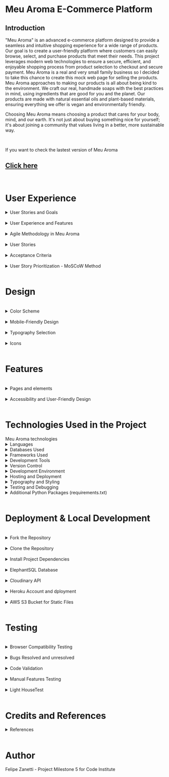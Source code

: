 # Meu Aroma E-Commerce Platform

## Introduction
"Meu Aroma" is an advanced e-commerce platform designed to provide a seamless and intuitive shopping experience for a wide range of products. Our goal is to create a user-friendly platform where customers can easily browse, select, and purchase products that meet their needs. This project leverages modern web technologies to ensure a secure, efficient, and enjoyable shopping process from product selection to checkout and secure payment. 
Meu Aroma is a real and very small family business so I decided to take this chance to create this mock web page for selling the products. Meu Aroma approaches to making our products is all about being kind to the environment. We craft our real, handmade soaps with the best practices in mind, using ingredients that are good for you and the planet. Our products are made with natural essential oils and plant-based materials, ensuring everything we offer is vegan and environmentally friendly.

Choosing Meu Aroma means choosing a product that cares for your body, mind, and our earth. It's not just about buying something nice for yourself; it's about joining a community that values living in a better, more sustainable way.

<br> 

If you want to check the lastest version of Meu Aroma

## [Click here](https://meuaroma-7872e870b93d.herokuapp.com/)

<br>    

# User Experience

<details>
<summary>User Stories and Goals</summary>

The evolution of "Meu Aroma" is a narrative shaped by specific user stories, meticulously capturing the essence of both the shopper's journey and the store owner's operational needs. These stories, following the agile methodology, stand as the pillars of our development process, ensuring that every feature, every interaction, and every enhancement aligns perfectly with the real-world requirements of our users. Here's a glimpse into the key user stories that have been the driving force behind the platform:

- **View Variety of Products**: Empowers users to explore a diverse selection of products, enriching the shopping experience with variety and choice.
- **Detailed Product Information**: Offers comprehensive details on each product, including price, description, ratings, and available sizes, enabling informed purchasing decisions.
- **Deals and Special Offers**: Highlights promotions prominently, providing an opportunity for users to capitalize on savings and special offers.
- **Monitor Purchase Total**: Equips the platform with tools to effortlessly track the total cost of purchases, aiding in effective budget management.
- **Effortless Account Management**: Simplifies account registration, login, and management processes, complemented by features for password recovery and account confirmation.
- **Secure Checkout Process**: Ensures the security of personal and payment information, fortifying user trust and maintaining the integrity of the platform.
- **Order Confirmation and Order by email**: Provides immediate feedback and order confirmation post-purchase, with essential details dispatched via email for record-keeping.
- **Inventory Management**: Enables store owners to meticulously manage product listings, with functionalities to add, edit, or remove items, and harness the coupon system effectively.
- **Smart Savings with Coupon System**: Introduces an intuitive coupon system, crafted to augment the shopping experience with meaningful savings. Tailored coupons, like `FIRSTBUY20`, await to delight both first-time buyers and regular shoppers alike.
- **Apply for Partnership**: Easy proccess for partners application to become a regular seller of Meu Aroma products. 



</details>

<br>

<details>
<summary>User Experience and Features</summary>

"Meu Aroma" is dedicated to providing an exceptional user experience tailored to meet the specific needs of our customers. We've designed a platform that not only looks great but is also functional and user-friendly.

- **Streamlined Profile Creation and Management**: Setting up and managing your profile. With just a few clicks, you can create a profile, save your personal information, and manage your address. Our straightforward process for registration, password changes, and recovery ensures that you're always in control of your account.

- **Branded Aesthetic**: Our website radiates the warmth and vitality of our brand with a color palette that includes yellow, olive green, orange, and red, complemented by standard Bootstrap colors for notifications, ensuring a visually appealing and intuitive user experience.

- **Simplified Shopping Bag and Checkout**: Our shopping bag and checkout process are designed for your convenience. Add products to your bag and proceed to checkout in just a few steps, with a clear and secure process for entering card details.

- **Diverse Product Selection and Advanced Sorting**: Dive into our wide range of products, neatly organized into categories. Our advanced search bar and sorting features allow you to easily find products by name or price, ensuring you find exactly what you're looking for.

- **Exclusive Coupon System**: Enjoy special discounts with our coupon system, especially designed for first-time buyers. Apply your coupon at checkout and watch the price drop, making your first purchase even more delightful.

- **Automated Delivery with Free Shipping Threshold**: Our delivery system automatically calculates your shipping cost, and we offer free delivery for orders over 60 euros, adding more value to your shopping experience.

- **Informative FAQ and Newsletter Page**: Stay in the loop with our FAQ and newsletter pages. Whether you're a returning buyer or a first-time visitor, you'll find all the information you need about our products, services, and special offers.

- **Real-Time Inventory Management**: Our real-time inventory management ensures that the products displayed are available and up-to-date, providing you with accurate information and a smooth shopping experience.

- **Personalized Product Recommendations**: Based on your browsing history and preferences, we offer personalized product recommendations, making it easier for you to discover new items and revisit your favorites. (to be implemented)

</details>

<br>

<details>

<br>

<summary>Agile Methodology in Meu Aroma</summary>

In "Meu Aroma", agile methodologies have been central to our approach in managing and advancing the project effectively. Utilizing GitHub Project Boards, I have meticulously organized and prioritized tasks to streamline in the development process. Here's an insight into our agile journey:

1. **Epic Categorization:** I kickstarted the project by identifying key themes that are pivotal to my platform. These encompass essential features like Product Catalog, User Account Management, Shopping Experience, Payment Integration, and Inventory Management. This strategic categorization allowed me to outline epics, shaping a clear developmental pathway.

2. **User Story Mapping:** With a focus on delivering value to the users, I crafted detailed user stories. To streamline this process, I introduced a standardized issue template on GitHub, ensuring that each user story is comprehensive and actionable.

3. **Structured Task Management:** In the GitHub repository, I configured settings to facilitate task management effectively. My Issue Template has been a cornerstone, guiding developers with the necessary details to focus on delivering the Minimum Viable Product (MVP), keeping our development lean and purpose-driven.

4. **Rigorous Development Workflow:** The development of "Meu Aroma" I realized through Python and Django, reflecting my commitment to robust and scalable solutions. The deployment phase was meticulously handled, setting Debug = `False` creating also a 404 error page, to ensure a seamless and secure transition from development to a live environment.

<br>

</details>

<br>

<details>
<summary>User Stories</summary>

<br>

The journey of "Meu Aroma" is meticulously mapped out through a series of user stories that encapsulate the aspirations and needs of its diverse user base. These stories guide the platform's evolution, ensuring a user-centric approach that resonates with shoppers and store owners alike:

- ![Milestones](media/documentation/milestone.jpg)
- ![Agile Methodology](media/documentation/user_stories.jpg)

<br>

1. Project Planning and Setup

    - USER STORY: **View Variety of Products**: As a shopper, I want to view a variety of products so I can select items for purchase. Goal: Select items for purchase

    - USER STORY: **See Detailed Product Information**:  As a shopper, I want to see detailed information about each product, including its price, description, rating, image, and sizes available. Goal: Make informed purchasing decisions

    - USER STORY: **Spot Deals and Special Offers**:  As a shopper, I aim to quickly spot deals, discounted items, and special offers to make cost-effective purchases. Goal: Take advantage of special offers and savings

2. User Account Management

    - USER STORY: **Search Products by Name or Description**:  As a shopper, I wish to search for products by name or description to determine if they meet my purchasing needs. Goal: Find products meeting specific criteria

    - USER STORY: **Personalized User Profile**:  As a site user, I desire a personalized profile to review my order history, confirmations, and save my payment details. Goal: Personalize and manage my shopping experience

    - USER STORY: **Effortless Account Registration**:  As a site user, I want to register for an account effortlessly to manage my personal profile and view my activity. Goal: Manage personal profile and activity

    - USER STORY:  **Secure Login and Logout**:  As a site user, I need a straightforward way to log in and out of my account to access my personal information securely. Goal: Securely access personal account information

    - USER STORY:  **Email Confirmation After Registration**:  As a site user, I expect to receive an email confirmation after registering to confirm the successful creation of my account. Goal: Verify account registration

    - USER STORY:  **Easy Password Recovery**:  As a site user, I want an easy method to recover my password, ensuring I can regain access to my account if forgotten. Goal: Recover access to account

    - USER STORY:  **Register as a Business Partner**: As a user interested in becoming a business partner, I want to easily register my interest through a simple form, So that I can apply to become a partner and start selling products.

3. Shopping Cart and Checkout Process

    - USER STORY:  **Receive Email Confirmation Post-Purchase**:  As a shopper, I expect to receive an email confirmation post-purchase to keep a record of my transactions. Goal: Keep a record of transactions

    - USER STORY:  **Secure Personal and Payment Information**:  As a shopper, I want assurance that my personal and payment information is secure to confidently make transactions. Goal: Secure personal and payment information

    - USER STORY:  **Add New Products to Store**:  As the store owner, I want to add new products to expand my store's offerings. Goal: Expand store offerings

    - USER STORY:  **Edit or Update Product Details**:  As the store owner, I need to edit or update product details to ensure accurate and current product information. Goal: Maintain accurate product information

    - USER STORY:  **Seamless Payment Entry Process**:  As a shopper, I need a seamless process to enter my payment information, ensuring a hassle-free checkout experience. Goal: Streamline the checkout process.

    - USER STORY:  **See Order Confirmation After Checkout**:  As a shopper, I wish to see an order confirmation after checkout to confirm the accuracy of my order. Goal: Confirm order details

    - USER STORY:  **Modify bag Quantity**: As a shopper, I want to easily modify the quantity of items in my cart to adjust my purchase as needed. Goal: Adjust purchase quantities

    - USER STORY: **Monitor Ongoing Purchase Total**:  As a shopper, I want to easily monitor the total cost of my ongoing purchases to manage my budget effectively. Goal: Manage budget and avoid overspending

    - USER STORY:  **View and Edit Shopping Bag**:  As a shopper, I need to view and edit items in my shopping bag, ensuring I am aware of the total cost and contents before checkout. Goal: Review and finalize purchases

    - USER STORY:  **Select Product and Quantity Accurately**:  As a shopper, I want to select product and quantity accurately to avoid mistakes in my order. Goal: Ensure accurate product selection

4. Product Interaction and Management

    - USER STORY:  **Sort Through Available Products**:  As a shopper, I want to sort through the list of available products to quickly find items that meet my criteria like price or rating. Goal: Efficiently find desired products

    - USER STORY:  **Sort Multiple Product Categories**:  As a shopper, I want to simultaneously sort multiple product categories to efficiently find the best options across different segments like clothing or home goods. Goal: Compare products across categories

    - USER STORY:  **View and Sort Search Results**:  As a shopper, I need to easily view and sort my search results to quickly decide on potential purchases. Goal: Easily decide on potential purchases

    - USER STORY:  **Sort Products Within a Category**:  As a shopper, I need the ability to sort products within a specific category to find the best-priced or best-rated items easily. Goal: Find the best options in a category

    - USER STORY:  **Receive News from Newsletters**: As a site user, I want to subscribe to newsletters and updates to stay informed about new products and deals. Goal: Stay informed about store updates.

    - USER STORY:  **Coupons for Discounts**: As a shopper, I want to apply discount codes to my purchases so that I can benefit from special offers and save money. Goal: Utilize discounts and save money.

    - USER STORY:  **Question Section for Client Feedback**: As a Buyer I want to check the reviews and feedback from other previous customers to make sure I'm buying a good product

5. Store Management

    - USER STORY:  **Delete Products from Store**:  As the store owner, I want to delete products that are no longer for sale to keep my store's inventory current. Goal: Manage store inventory

    - USER STORY:  **Inventory for Products**: As a shopper, I want to see if products are in stock to make informed decisions about my purchases. Goal: Make informed purchasing decisions based on stock availability.



</details>

<br>


<details>
<summary>Acceptance Criteria</summary>

<br>
Each issue is accompanied by its unique acceptance criteria, along with the tasks associated with it. This structure allows for clear tracking of whether each task has been completed or remains pending.

<br>

- ![Acceptance Agile and Tasks](media/documentation/agile_view_products.jpg)
- ![Acceptance Agile and Tasks](media/documentation/agile_view_products_2.jpg)

</details>

<br>



<details>
<summary> User Story Prioritization - MoSCoW Method</summary>

<br>

In order to work and decide what task I would implement first and what task I could leave under an "if" categorie I applied the agile MoSCoW methodology.

<br>

- Must-have: Essential requirements that the project must deliver.
- Should-have: Important but not essential; can be postponed if necessary.
- Could-have: Desirable but not necessary; can be delayed or omitted.
- Won't-have this time: Recognized as not being necessary for this delivery but could be considered in the future. (not applied in this project.)

Within the development cycle, user stories are prioritized using the MoSCoW approach as I said. Below is an outline of our current sprint's story allocation:

<br>

| Priority       | User Story                                               | Story Points |
|----------------|----------------------------------------------------------|--------------|
| Must-have      | View Variety of Products                                 |Check         |
| Must-have      | Secure Personal and Payment Information                  |Check         |
| Must-have      | Easy Password Recovery                                   |Check         |
| Must-have      | Secure Login and Logout                                  |Check         |
| Must-have      | Seamless Payment Entry Process                           |Check         |
| Must-have      | Monitor Ongoing Purchase Total                           |Check         |
| Must-have      | Edit or Update Product Details                           |Check         |
| Must-have      | Add New Products to Store                                |Check         |
| Must-have      | Delete Products from Store                               |Check         |
| Should-have    | Inventory for products                                   |Check         |
| Should-have    | View and Sort Search Results                             |Check         |
| Should-have    | Search Products by Name or Description                   |Check         |
| Should-have    |Receive Email Confirmation Post-Purchase                  |Check         |
| Should-have    | Sort Through Available Products                          |Check         |
| Should-have    | Receive news from newsletters                            |Check         |
| Should-have    |  Email Confirmation After Registration                   |Check         |
| Should-have    | Effortless Account Registration                          |Check         |
| Could-have     |See Detailed Product Information                          |Check             |
| Could-have     |Personalized User Profile                                 |Check             |
| Could-have     |Sort Products Within a Category                           |Check             |
| Could-have     |View and Edit Shopping Bag                                |Check             |
| Could-have     | Select Product and Quantity Accurately                   |Check             |
| Could-have     | See Order Confirmation After Checkout                    |Check             |
| Could-have     | Modify bag Quantity                                      |Check             |
| Could-have     | Spot Deals and Special Offers                            |Check             |
| Could-have     |Question section for clients feedback                     |Check             |
| Could-have     |Cupons for discounts                                      |Check             |
| Could-have     |Register as a Business Partner                            |Check             |
| Could-have     | Sort Multiple Product Categories                         |Check             |

<br>


</details>



<br>

# Design
<br>
<details>
<summary>Color Scheme</summary>

**Color Scheme Decision: Bringing Nature to Life**

In designing our project's color scheme, we aimed to create a visually appealing and harmonious experience that aligns with our brand identity and values. Our inspiration for the color scheme draws heavily from the colors featured in our logo, which include vibrant orange, deep red, and fresh green. These colors represent energy, passion, and growth, respectively, and serve as the foundation of our visual identity.

**1. Vibrant Orange:** 
   - **Inspiration:** The color orange, prominently featured in our logo, symbolizes enthusiasm, creativity, and vitality. It represents our commitment to delivering an exciting and engaging user experience.
   - **Application:** We use vibrant orange sparingly to draw attention to important elements, such as call-to-action buttons and highlights. It adds a sense of warmth and energy to our design.

**2. Deep Red:**
   - **Inspiration:** Deep red represents strength, determination, and passion. It signifies our dedication to providing top-quality products and services.
   - **Application:** We incorporate deep red in headers, headings, and accents to create a sense of authority and importance. It guides users' attention to critical information and emphasizes our commitment to excellence.

**3. Fresh Green:**
   - **Inspiration:** Green is the color of growth, renewal, and harmony. It reflects our eco-conscious approach and commitment to sustainability.
   - **Application:** Fresh green is used to bring a natural, calming element to our design. It can be found in backgrounds, borders, and other non-intrusive areas, creating a sense of balance and tranquility.

**4. Floral and Natural Elements:**
   - **Inspiration:** In addition to our logo colors, we draw inspiration from nature, particularly flowers and plants. Floral patterns and natural motifs are subtly incorporated into our design elements, such as backgrounds, icons, and illustrations.
   - **Application:** These elements add a touch of elegance and organic beauty to our project. They create a connection to the natural world, aligning with our commitment to eco-friendliness and sustainability.

Overall, our color scheme reflects our brand's personality and values—vibrant, passionate, and eco-conscious. It aims to create an immersive and enjoyable experience for our users while highlighting our dedication to excellence and environmental responsibility.

By incorporating the rich and meaningful colors of our logo and infusing them with natural elements, we are confident that our project's visual identity will resonate with our audience and convey the essence of our brand effectively.

### Color Palette

- **Green (Primary):** `#97dd00`
- **Red (Secondary):** `#dc3545`
- **White (Background):** `#fff`
- **Orange (Accent):** `#ff8000`
- **Peach (Translucent):** `rgba(255, 213, 197, 0.9)`

```css

/* Green (Primary) */
background-color: #97dd00;

/* Red (Secondary) */
background-color: #dc3545;

/* White (Background) */
background-color: #fff;

/* Orange (Accent) */
background-color: #ff8000;

/* Peach (Translucent) */
background-color: rgba(255, 213, 197, 0.9);
```

<div style="background-color: #97dd00; width: 100px; height: 50px;"></div> <!-- Green (Primary) -->
<div style="background-color: #dc3545; width: 100px; height: 50px;"></div> <!-- Red (Secondary) -->
<div style="background-color: #ff8000; width: 100px; height: 50px;"></div> <!-- Orange (Accent) -->
<div style="background-color: rgba(255, 213, 197, 0.9); width: 100px; height: 50px;"></div> <!-- Peach (Translucent) -->
<div style="background-color: #fff; width: 100px; height: 50px;"></div> <!-- White (Background) -->

</details>
<br>

<details>

<summary>Mobile-Friendly Design</summary>

The website has been optimized for mobile users with a responsive design. The navigation menu is toggled to accommodate smaller screens, ensuring a convenient browsing experience on mobile devices.

- ![Mobile Navigation](media/documentation/iphone12pro.jpg)
- ![Ipad ](media/documentation/ipad.jpg)
- ![Large Screns](media/documentation/lg_screen.jpg)

**Authentication:** Users who are not logged in can still browse and view posts. However, to actively participate by commenting or making suggestions, they must first log in. For new users without an account, the registration process is straightforward and allows them to become part of the community.

- ![Login Request](media/documentation/login_request.jpg)

</details>


<br>



<details>
<summary>Typography Selection</summary>
<br>

In the realm of web design, typography plays a pivotal role in conveying the essence and personality of a brand. Our choice of font family for the SoapWeb page is not arbitrary but rooted in a deliberate decision-making process.

**"Oswald" Typeface:**

We have opted for the "Oswald" typeface as the cornerstone of our webpage's typography. Here's why:

**1. Modern Aesthetic:** "Oswald" offers a sleek and contemporary appearance that aligns perfectly with the modern and refined image we wish to project. Its clean lines and geometric shapes give our content a fresh and stylish look.

**2. Readability:** Ensuring that our content is easily readable is paramount. "Oswald" excels in this aspect with its clear and well-defined letterforms, making it effortless for visitors to engage with our soap-related content.

**3. Versatility:** One of the defining features of "Oswald" is its versatility. It suits a wide range of content, from headers and titles to body text, maintaining consistency and harmony throughout the webpage.

**4. Brand Cohesion:** The chosen typeface complements our brand's values and identity. It embodies qualities such as sophistication, cleanliness, and simplicity, which resonate with our soap products' purity and quality.

**5. Mobile Optimization:** "Oswald" adapts well to various screen sizes, ensuring a seamless and visually pleasing experience for mobile users, a critical consideration in today's digital landscape.

Our decision to embrace the "Oswald" font family represents a commitment to creating an appealing, user-friendly, and cohesive web environment for our soap enthusiasts. It's not just about letters on a screen; it's about crafting an immersive and memorable online experience that encapsulates the essence of our brand.

As we continue to evolve and refine our SoapWeb page, typography remains a crucial element in conveying our dedication to quality, aesthetics, and customer satisfaction.
</details>

 <br>

 <details>
<summary>Icons</summary>
Font Awesome icons have been used throughout the site, including for the buttons and social media links.
</details>

<br>

# Features

<br>

<details>
<summary>Pages and elements</summary>



<details>
<summary>Home Page</summary>

- **Description:** The home page is where you'll find the heart of our website. It features our logo, login information, a shopping bag icon, a convenient search bar, a navigation bar to select product types, quick access to frequently asked questions (FAQ), an option to subscribe to our newsletter, and an invitation to explore partnership opportunities.
- **Image:**

![Home Page](media/documentation/home.png)

</details>

<details>
<summary>Products Page</summary>

- **Description:** The products page is a curated list showcasing a wide range of our exquisite soap products. It provides an easy way to add items to your shopping bag, displays prices, and offers brief information about each product.
- **Image:**

![Products](media/documentation/products.jpg)

</details>



<details>
<summary>Product Details Page</summary>

- **Description:** Dive deeper into product details on this page. Here, you can explore product information, select the quantity you desire, and add products to your shopping bag.
- **Image:**

![Products details](media/documentation/products_details.png)

</details>

<details>
<summary>Shopping Bag</summary>

- **Description:** The shopping bag is your virtual cart where you can view and manage the items you've selected. It shows the number of soaps in your bag, provides details about each product, and offers options to remove items or update quantities. You can continue shopping or proceed to checkout from here.
- **Image:**

![Shopping Bag](media/documentation/shopping_bag.png)

</details>

<details>

<summary>Checkout Page</summary>

- **Description:** The checkout page is where you'll finalize your purchase. It displays the total price, allows you to enter your personal details, payment card information, and provides alerts about pricing and delivery. You can also apply coupons if you have them.
- **Image:**

![Checkout Page](media/documentation/checkout.png)

</details>

<details>
<summary>Thank You Page</summary>

- **Description:** After successfully completing your purchase, you'll be directed to the thank you page. It provides a brief summary of your order and expresses our gratitude for choosing our products.
- **Image:**

![Success purchase](media/documentation/success_message.jpg)

</details>

<details>
<summary>Authentication Pages</summary>

- **Description:** Easily access login, registration, and logout pages from the navigation bar. These pages ensure secure access to your account and convenient management of your shopping experience.
- **Image:**

![Login](media/documentation/login.jpg)
![Signup](media/documentation/signup.jpg)
![Password_reset](media/documentation/password_reset.jpg)

</details>

<details>
<summary>404 Error Page</summary>

- **Description:** In case you encounter a page that doesn't exist or an error occurs, our 404 error page is there to assist you in returning to the product pages seamlessly.
- **Image:**

![404](media/documentation/404.jpg)

</details>
</details>

<br>
<details>
<summary>Accessibility and User-Friendly Design</summary>


At **Meu Aroma Saboaria**, accessibility is at the core of our design philosophy. We've taken extensive measures to ensure our website is not only visually appealing but also user-friendly for everyone. Here's how we've achieved this:

1. **Semantic HTML:** Our web pages are meticulously crafted using semantic HTML tags. This not only keeps our code clean and organized but also ensures that screen readers and assistive technologies can seamlessly understand and navigate the content.

2. **Descriptive Alt Attributes:** Images on our site serve more than just an aesthetic purpose; they provide valuable information. We've invested in providing detailed and meaningful alt attributes for each image. This empowers screen readers to convey content accurately to users who rely on them.

3. **Icons with Text Descriptions:** While icons can enhance user experience, they can also be confusing for some users. To make sure everyone understands their purpose, we've incorporated text descriptions alongside icons wherever necessary. This approach guarantees that all users, regardless of their abilities, can interact effectively with our site.

4. **Color Contrast:** We recognize the significance of legibility. To prioritize user experience, we've maintained a high level of color contrast throughout our site. This not only improves text and content readability but also ensures that our site is inclusive and accessible to all.

**Meu Aroma Saboaria** isn't just a website; it's a commitment to inclusivity and user-friendliness. We believe that everyone should have a seamless and enjoyable experience on our platform, irrespective of their abilities or assistive technologies.

## Features at a Glance

- **Django-Powered:** Our website is built using Django, a robust and reliable web framework. This ensures the stability and performance of our platform.

- **Vibrant Colors:** We've carefully selected a vibrant color palette to create a visually appealing and engaging user interface.

- **HTML and CSS Excellence:** Our codebase adheres to industry best practices for HTML and CSS, ensuring a smooth and efficient browsing experience.

- **SEO Optimization:** We've implemented SEO best practices to enhance the discoverability of our content and reach a wider audience.

- **Newsletter Functionality:** Stay updated with our latest offerings and news by subscribing to our newsletter, designed to keep you in the loop.

- **Ecommerce Simplicity:** Our ecommerce page is designed to be straightforward and user-friendly, catering to users of all levels of technical expertise.

At **Meu Aroma Saboaria**, we're committed to delivering an accessible, user-friendly, and visually appealing platform that serves the needs of all our valued users. Explore our website and experience the difference for yourself!


</details>

<br>

# Technologies Used in the Project



<summary>Meu Aroma technologies</summary>


<details>
<summary>Languages</summary>

- **HTML**: The foundation of our website, responsible for structuring the main site content. We have 13 HTML files in the project, ensuring a well-organized and structured user interface.
- **CSS**: Provides the styling and layout to create an attractive and user-friendly interface, ensuring a visually appealing design.
- **JavaScript**: Adds interactive elements and enhances user engagement, making the site more dynamic and responsive.
- **Python 3.8.11**: The backbone of our back-end functionality, powering the server and business logic, ensuring robust and efficient server-side operations.
</details>

<details>
<summary>Databases Used</summary>

- **ElephantSQL (Postgres Database)**: Our reliable data storage solution, offering scalability and data management capabilities, ensuring data integrity.
- **Cloudinary**: An online static file storage service used for managing media assets like images and videos, enhancing performance and media handling.
</details>

<details>
<summary>Frameworks Used</summary>

- **Django**: A high-level Python web framework that encourages rapid development and clean, pragmatic design. It streamlines development and ensures the stability and performance of our platform.
- **Bootstrap (Version 5.2.3)**: A CSS framework that accelerates front-end design, providing responsive and mobile-first layouts.
- **Allauth**: An integrated set of Django applications addressing authentication, registration, account management, and 3rd party (social) account authentication, ensuring user-friendly authentication and account management.
- **Toast**: A JavaScript library for non-blocking notifications, enhancing user interactions and providing user-friendly messages.
- **Crispy Forms**: Helps manage Django forms, providing an easy way to control their layout and rendering, ensuring visually appealing and user-friendly forms.
- **Boto & AWS**: Used for storing static files and media in the cloud, ensuring scalability and reliability in serving media assets.
</details>

<details>
<summary>Development Tools</summary>

- **Pip**: A vital tool for installing Python packages, simplifying package management and installation.
- **Jinja**: Our templating engine, facilitating dynamic content rendering and ensuring efficient rendering of dynamic content.
</details>

<details>
<summary>Version Control</summary>

- **Git**: The backbone of our version control system, enabling collaborative development and efficient code management.
- **GitHub**: Our repository for saving and managing project files, ensuring version tracking and collaboration.
</details>

<details>
<summary>Development Environment</summary>

- **Gitpod**: A cloud-based integrated development environment (IDE) for seamless development, ensuring a consistent and accessible development environment.
</details>

<details>
<summary>Hosting and Deployment</summary>

- **Heroku**: Our hosting platform for the deployed back-end site, ensuring accessibility and availability to users.
</details>

<details>
<summary>Typography and Styling</summary>

- **Google Fonts**: Imported fonts to enhance site aesthetics, ensuring visually appealing typography and design.
</details>

<details>
<summary>Testing and Debugging</summary>

- **Google Chrome Dev Tools**: Essential for troubleshooting, testing, and ensuring responsiveness and styling, guaranteeing a smooth user experience.
- **Am I Responsive?**: Used to display website images on various devices, ensuring responsiveness across different screen sizes and devices.
</details>

<details>
<summary>Additional Python Packages (requirements.txt)</summary>

- **asgiref==3.7.2**
- **boto3==1.34.14**
- **botocore==1.34.14**
- **dj-database-url==0.5.0**
- **Django==4.2.8**
- **django-allauth==0.59.0**
- **django-crispy-forms==1.14.0**
- **django-storages==1.14.2**
- **gunicorn==21.2.0**
- **jmespath==1.0.1**
- **oauthlib==3.2.2**
- **Pillow==10.1.0**
- **psycopg2==2.9.9**
- **PyJWT==2.8.0**
- **python3-openid==3.2.0**
- **requests-oauthlib==1.3.1**
- **s3transfer==0.10.0**
- **sqlparse==0.4.4**
- **stripe==7.10.0**
- **urllib3==1.26.18**


    

</details>

<br>


# Deployment & Local Development

<br>

<details>
<summary>Fork the Repository</summary>



1. Log in or Sign up: Go to GitHub and log in with your account. If you don't have an account, sign up.
2. Navigate to the Repository: Go to the repository for your project (replace your-repo-name with the actual repository name). <br>
Click here [Meu Aroma](https://github.com/zanettiprado/meu_aroma)
```
https://github.com/zanettiprado/meu_aroma
```

3 - Fork the Repository: Click the "Fork" button in the top right corner of the repository page. This will create a copy of the repository under your GitHub account.
</details>

<br>

<details>
<summary>Clone the Repository</summary>


## 
1. Log in to GitHub: If you're not already logged in, log in to GitHub.

2. Navigate to the Repository: Go to the repository for your project.<br>
Click here [Meu Aroma](https://github.com/zanettiprado/meu_aroma)
```
https://github.com/zanettiprado/meu_aroma
```
3. Clone the Repository: Click on the "Code" button on the repository page. Select your preferred method for cloning: HTTPS, SSH, or GitHub CLI. Copy the provided link.

4. Open Terminal: Open your terminal (command prompt or Git Bash on Windows, Terminal on macOS, or any terminal emulator on Linux).

5. Change Directory: Use the cd command to navigate to the location where you want to store the cloned repository.

```
cd /path/to/your/directory
```
6. Clone the Repository: In your terminal, run the following command, pasting the link you copied from step 3:
</details>

<br>

<details>
<summary>Install Project Dependencies</summary>


1. Navigate to Project Directory: Ensure you are in the project directory where the `requirements.txt` file is located.

2. Install Dependencies: In your terminal, run the following command to install the required packages:

```
pip install -r requirements.txt
```
</details>

<br>

<details>
<summary>ElephantSQL Database</summary>

In this project, we use ElephantSQL to store our data in a special database called PostgreSQL. To get your own database, follow these steps:

1. Sign up using your GitHub account.
2. Click on "Create New Instance" to make a new database.
3. Give it a name (usually the project's name, like "tribe").
4. Choose the "Tiny Turtle (Free)" plan.
5. You can ignore the "Tags" part.
6. Pick a Region and Data Center that's closest to where you are.
7. Once it's created, click on the new database's name to see the database URL and Password. You'll need these later.

</details>

<br>

<details>
<summary>Cloudinary API</summary>


We use the Cloudinary API in our project to keep our pictures and videos online because Heroku, where we host our project, doesn't save this kind of data. Here's how to get your own Cloudinary API key:

1. Create an account and log in to Cloudinary.
2. When they ask what you're interested in, pick "Programmable Media" because it's about images and videos.
3. If you want, change your cloud name to something you can remember easily.
4. On your Cloudinary Dashboard, you'll find your API Environment Variable. It looks like a long code.
5. Make sure to remove the "CLOUDINARY_URL=" part from the code because that part is your key.

</details>

<br>

<details>
<summary>Heroku Account and dployment</summary>

<br>

1. Set Up Your Heroku Account

If you don't have a Heroku account, sign up for one at https://www.heroku.com/. It's free to get started.

2. Install Heroku CLI

Download and install the Heroku Command Line Interface (CLI) for your operating system. You can find installation instructions here: https://devcenter.heroku.com/articles/heroku-cli

3. Log In to Heroku

Open your terminal or command prompt and log in to Heroku by running:
```
heroku login
```
Follow the prompts to enter your Heroku credentials.

4. Initialize a Git Repository

If your project isn't already in a Git repository, you'll need to initialize one. Navigate to your project's root directory in the terminal and run:

```
git init
git add .
git commit -m "Initial commit"
```
5. Create a requirements.txt File

If you don't already have a requirements.txt file, create one. This file lists all the Python packages required for your project. You can generate it by running:
```
pip freeze > requirements.txt
```
6. Create a Procfile

Create a file named Procfile (without any file extension) in your project's root directory. This file tells Heroku how to run your application. Inside the Procfile, add:

```
web: python your_app_name/manage.py runserver 0.0.0.0:$PORT
```
7. Install Gunicorn

Gunicorn is a WSGI HTTP server for Python applications. Install it by running:
```
pip install gunicorn
```

8. Add Heroku Buildpacks
Heroku uses buildpacks to determine how to build and run your application. You'll need to add Python and Node.js buildpacks if your project uses JavaScript or CSS. Run the following commands to add buildpacks:
```
heroku buildpacks:add heroku/python
```
9. Set Environment Variables

Set the environment variables in Heroku that you mentioned earlier. You can do this by running:
```
heroku config:set CLOUDINARY_URL=your_cloudinary_api_key
heroku config:set DATABASE_URL=your_database_url
heroku config:set DISABLE_COLLECTSTATIC=1
heroku config:set SECRET_KEY=your_secret_key 
```

Replace your_cloudinary_api_key, your_database_url, and your_secret_key with your actual keys and URLs.

10. Deploy to Heroku

Now it's time to deploy your project to Heroku. Run:
``` 
git push heroku master
```

This command will push your code to Heroku's servers and trigger the deployment process.

11. Run Migrations

After deploying, run the following command to apply database migrations:
``` 
heroku run python manage.py migrate 
```

12. Open Your App

Your app should be deployed and live on Heroku now! You can open it in your browser using
``` 
heroku open
```

</details>

<br>

<details>

<br>

<summary>AWS S3 Bucket for Static Files</summary>

In this project, we use Amazon S3 to store static files like images and media. Here's how to set up your AWS S3 bucket:

1. **Sign in to the AWS Management Console**.

2. **Open the Amazon S3 console**.

3. **Create a new S3 bucket**: Click the "Create bucket" button, and follow the prompts to configure your bucket. Make sure to choose a unique name and configure your bucket's permissions.

4. **Note the bucket name**: You'll need this name later to configure your project.

5. **Set up IAM (Identity and Access Management)**: Create a new IAM user with programmatic access and attach a policy that grants access to your S3 bucket. Make sure to save the access key and secret access key.

6. **Configure your project**: In your project settings, update the configuration to use your S3 bucket for static and media files. You'll need to provide your AWS access key, secret key, and the bucket name.

</details>

<br>

# Testing

<br>

<details>
<summary>Browser Compatibility Testing </summary>


We have verified that our project functions flawlessly on multiple web browsers, including Chrome, Firefox, Opera, Safari, and Internet Explorer(Edge).

- ![Browser](media/documentation/browser.PNG)

<br>

</details>

<br>

<details>

<summary>Bugs Resolved and unresolved</summary>


The following table highlights the challenges that emerged during the project's development phase. While certain issues have been successfully addressed, others remain unresolved due to the project's unique technological requirements, notably the utilization of Python Django within an HTML environment.

| Issue Description                                      | Resolution Status |
|--------------------------------------------------------|-------------------|
| Non-space characters found without a doctype declaration. Expected <!DOCTYPE html>. | unresolved         |
| Element head is missing a required instance of the child element title. | unresolved         |
| Profile management to add new products. You cannot access the page from small screens or mobiles. | unresolved         |
| A variable price in the delivery cost view before checkout and when you finalize the purchase. There is a small difference that you can check. | unresolved         |
| Inventory shows product availability but does not decrement when new customers make purchases. | unresolved         |


Please take note that while certain issues mentioned above have been successfully resolved, there may still be unresolved challenges and constraints associated with the project's chosen technology stack up until the project submission date. It may be necessary to conduct additional testing and validation to effectively address any remaining issues and ensure a complete resolution.


</details>

<br>

<details>

<summary>Code Validation</summary>

<br>

<details>

<br>

<summary>PEP8 Python Validation</summary>


During the development of the code, you conducted a PEP8 Python validation to ensure that your code conforms to PEP8 style guidelines, which are widely accepted standards for writing clean and readable Python code.

While the majority of the code passed the validation and was fixed to adhere to the PEP8 guidelines, there were certain parts of the code that couldn't be automatically fixed. These issues were reported in their respective sections or locations in the codebase as "unresolved issues."

"Below, you'll find a list that is not exhaustive

- ![context_shoppingbag](media/documentation/context_shoppingbag.jpg) 
- ![models_product](media/documentation/models_product.jpg) 
- ![products_form](media/documentation/products_form.jpg) 
- ![products_view](media/documentation/products_view.jpg) 
- ![profile_models](media/documentation/profile_models.jpg) 
- ![profile_view](media/documentation/profile_view.jpg) 
- ![shopping_bag_view](media/documentation/shopping_bag_view.jpg)

</details>

<br>


<details>
<summary>CSS validation</summary>

![Alt text](media/documentation/allauth.css.jpg)
![Alt text](media/documentation/base.css.jpg)

</details>

<br>


<details>
<summary>Markup Validation Service</summary>

During the project's development phase, we conducted thorough checks against best practices and standards using a validator jigsaw. Many changes were made to address issues and ensure compliance. However, despite our efforts, certain errors remain unresolved due to the unique challenges posed by the project's integration of Python Django with HTML. 

The issues presented in the table below represent those that have not yet been fully resolved. For more specific details on each issue, please refer to the 'Resolved Bugs' section. Due the high number of templates we are going to list the erros in the below table.

| Issue Description                                      | Resolution Status |
|--------------------------------------------------------|-------------------|
| Error: Bad value {{ item.product.image.url }} for attribute src on element img: Illegal character in path segment: { is not allowed. From line 39, column 29; to line 40, column 94 | unresolved         |
| Error: Text not allowed in element ul in this context. From line 50, column 1; to line 50, column 31 | unresolved         |
| Error: Text not allowed in element ul in this context. From line 52, column 1; to line 52, column 32 | unresolved         |
| Error: Bad value {% url 'products' %} for attribute href on element a: Illegal character in path segment: { is not allowed. From line 85, column 13; to line 85, column 111 | unresolved         |
| Error: Named character reference was not terminated by a semicolon. (Or & should have been escaped as &amp;.) At line 86, column 53 | unresolved         |
| Error: Named character reference was not terminated by a semicolon. (Or & should have been escaped as &amp;.) At line 93, column 69 | unresolved         |
| Error: Bad value {% url 'apply_coupon' %} for attribute action on element form: Illegal character in path segment: { is not allowed. From line 98, column 21; to line 98, column 74 | unresolved         |
| Error: Element li not allowed as child of element div in this context. (Suppressing further errors from this subtree.) From line 111, column 25; to line 111, column 83 | unresolved         |
| Error: Bad value {% url 'checkout' %} for attribute action on element form: Illegal character in path segment: { is not allowed. From line 124, column 21; to line 125, column 35 | unresolved         |
| Error: Named character reference was not terminated by a semicolon. (Or & should have been escaped as &amp;.) At line 185, column 38 | unresolved         |
| Error: Bad value {% static 'checkout/js/stripe_elements.js' %} for attribute src on element script: Illegal character in path segment: { is not allowed. From line 199, column 1; to line 199, column 60 | unresolved         |
| Error: Bad value {% url 'product_detail' product.id %} for attribute href on element a: Illegal character in path segment: { is not allowed. From line 39, column 17; to line 39, column 64 | unresolved         |
| Error: Bad value {{ product.image.url }} for attribute src on element img: Illegal character in path segment: { is not allowed. From line 40, column 21; to line 40, column 125 | unresolved         |
| Error: Bad value {% url 'add_to_bag' product.id %} for attribute action on element form: Illegal character in path segment: { is not allowed. From line 56, column 25; to line 56, column 87 | unresolved         |
| Error: Duplicate attribute {% and %} at line 60, column 93 | unresolved         |
| Error: Duplicate attribute %} at line 60, column 102 | unresolved         |
| Warning: Attribute {% is not serializable as XML 1.0. From line 59, column 29; to line 60, column 102 | unresolved         |
| Warning: Attribute %} is not serializable as XML 1.0. From line 59, column 29; to line 60, column 102 | unresolved         |
| Error: Attribute {% not allowed on element button at this point. From line 59, column 29; to line 60, column 102 | unresolved         |

</details>
</details>

<br>

<details>
<summary>Manual Features Testing</summary>


| Page | User Action | Expected Result| Notes |
| --- | --- | --- | --- |
|  **Home Page**    - **Register Process**|  |  | |
| Landing - unlogged user - register and login process | Click on Logo | Redirection to Home page | Pass |
| | Click on My account button  | Give option to login or register | Pass |
| | Click on Register button  | Redirection to Sign Up page | Pass |
| | Click to fill all fields - click sign up  | Redirection to Sign Up page email| Pass |
| | Get the email and click in the address to authentication  | Redirection login page | Pass |
| | Login process for new user  | Redirection to index home page | Pass |

## Process registered below 

![SignUp page](media/documentation/signup.jpg)
![Info email confirmation](media/documentation/email_confirmation.jpg)
![Email box](media/documentation/exemple_mail.jpg)
![Email confirmed ](media/documentation/email_confirmed.jpg)

<br>


| Page | User Action | Expected Result| Notes |
| --- | --- | --- | --- |
|  **Buying - From Selection to checkout** |  |  | |
| | Main Menu go to nav bar  | Select your section preference and click | Pass |
| | Products view  | click on "add to bag" | Pass |
| | Products view  | info banner about products added to the bag | Pass |
| | Products view  | clicking in the product card for more details | Pass |
| | Products details  | Select quantity form more than 1 to 99 using arrows | Pass |
| | Products details  | Select quantity beyond 99 using keybord numbers arrows - not allowed notification | Pass |
| | Products details  | In Stock or Out of stock information - blocking the add button | Pass |
| | Products details  | Keep shopping button to return main menu | Pass |
| | Products details  | In Stock or Out of stock information - blocking the add button | Pass |
| | Products details  | add more than 1 product to the bag - banner information display | Pass |
| | Products details  | remove button displayed once you have that specific product in your bag | Pass |
| | Products details  | remove button displayed once you have that specific product in your bag | Pass |
| | Products details  | click to proceed to checkout in the banner button | Pass |
| | Products details  | click to bag button to view all products in the bag | Pass |
| | bag  | view a list of products detailed one by one | Pass |
| | bag  | remove selected product clicking "remove" button | Pass |
| | bag  | update button avaiable for editing quantity | Pass |
| | bag  | update button returning to the correct page for delete or add more soaps | Pass |
| | bag  | keep shopping button avaiable and working to return product - full catalog | Pass |
| | bag  | update button avaiable for editing quantity | Pass |
| | Secure Checkout  | list of the order displayed on the left hand menu | Pass |
| | Secure Checkout  | personal information detailed fields | Pass |
| | Secure Checkout  | complete order blocked if mandatory fields are blank | Pass |
| | Secure Checkout  | get the complete order button released after filling all information | Pass |
| | Secure Checkout  | cupon system avaiable on the checkout page | Pass |
| | Secure Checkout  | Reedem valid "FIRSTBUY20" cupon | Pass |
| | Secure Checkout  | discount applied on the subtotal after cupon | Pass |
| | Secure Checkout  | delivery automactlly - checking the amount of the purchase to apply free delivery | Pass |
| | Secure Checkout  | card details function check - error message | Pass |
| | Secure Checkout  | secure and success process of charging using stripe | Pass |
| | thank you page  | order details listed | Pass |
| | thank you page  | banner info about email sent | Pass |
| | thank you page  | displayed message about the success order and email sent | Pass |
| | email sent to the customer  | displayed message about the order | Pass |
| if user is logged | --- | --- | --- |
| my account | profile | Default Delivery Information | Pass |
|  | profile | clicking to confirm udpdate informaton button - update fields | Pass |
|  | profile | list information of past orders | Pass |


<br>

| Page | User Action | Expected Result| Notes |
| --- | --- | --- | --- |
|  **Product management - superuser** |  |  | |
| Index- main menu | clicking my account  | open dropdowm menu| Pass |
| | clicking product management | open  Product Management - add product form | Pass |
| | clicking product management | select category, product details, price, image and submit add new product button | Pass |
| | clicking product management | submitting form with mandatory fields empty - not allowed | Pass |
| | clicking product management | cancel -  return to products | Pass |
| | product view | see button to edit and delete product | Pass |
| | product view | click edit button - open product management form to update | Pass |
| | product view | click delete button - open new page to confirm deletion | Pass |
| | product details | update inventory button - open Update Inventory for that product  | Pass |
| | update inventory | select the quantity of avaiable products in stock  | Pass |
| | update inventory | update for more than one product - in stock product detail view | Pass |
| | update inventory | update for equal to zero - out of stock detail view | Pass |

<br>

| Page | User Action | Expected Result| Notes |
| --- | --- | --- | --- |
|  **Other buttons** |  |  | |
| Index- main menu | navbar - logo | load or redirect to home | Pass |
| | search bar | easy selection of product by name, category or details | Pass |
| | search bar | easy selection of product by name, category or details | Pass |
| | FAQ | open FAQ page | Pass |
| | newsletter request | filling email address for receiving newsletter | Pass |
| | partnership form | open partenership page for sending request details| Pass |
| | footer - instagram page | open real instagram meu aroma page | Pass |
| | footer - facebook page | open real facebook meu aroma page | Pass |

<br>


</details>

<br>

<details>
<summary>Light HouseTest</summary>


## Using Lighthouse for Project Analysis

We've applied Lighthouse to our project, which includes a large volume of information, images, code, and an extensive e-commerce page. As expected, the results indicated areas for improvement, primarily related to performance. 

However, it's important to note that our current user experience and overall outcome are acceptable and meet expectations. We can deliver the desired functionality to our users without significant issues.

To illustrate the results, we've provided a selection of screenshots from our Lighthouse tests. Due to the project's size and complexity, these screenshots represent a subset of the tested pages and templates.

**Lighthouse Test Screenshots:**

- ![Alt text](media/documentation/lh_all_product_detail3.jpg) 
- ![Alt text](media/documentation/lh_all_products.jpg) 
- ![Alt text](media/documentation/lh_chekcout.jpg) 
- ![Alt text](media/documentation/lh_faq.jpg) 
- ![Alt text](media/documentation/lh_login.jpg) 
- ![Alt text](media/documentation/lh_logout.jpg) 
- ![Alt text](media/documentation/lh_menu.jpg) 
- ![Alt text](media/documentation/lh_partner.jpg) 
- ![Alt text](media/documentation/lh_shoppingbag.jpg) 
- ![Alt text](media/documentation/lh_signup.jpg) 
- ![Alt text](media/documentation/lh_success_checkout.jpg)

We're committed to improving the user experience further by addressing the identified issues, but for now, our project is delivering the expected outcomes.

If you have any questions or need additional information, please feel free to reach out to us.

Thank you for your understanding and support.



</details>

<br>


# Credits and References

<details>
<summary>References</summary>


* [Code Institute](https://learn.codeinstitute.net/dashboard) 

* [Pip instalation ](https://pip.pypa.io/en/stable/installation/) 

* [Cental Django](https://djangocentral.com/building-a-blog-application-with-django/)

* [GitHub Documentation](https://docs.github.com/en/get-started/writing-on-github/working-with-advanced-formatting/)

* [Collapsed sections](https://docs.github.com/en/get-started/writing-on-github/working-with-advanced-formatting/organizing-information-with-collapsed-sections)

* [Bootstrap](https://getbootstrap.com/docs/5.3/getting-started/introduction/)

* [Allauth](https://docs.allauth.org/en/latest/)

* [Cloudinary documentation ](https://cloudinary.com/documentation/diagnosing_error_codes_tutorial)

* [Djangoproject testing](https://docs.djangoproject.com/en/4.2/topics/testing/tools/#django.test.Client.get)

* [Rocket validator ](https://rocketvalidator.com/d/f22a1876-43ee-4e70-a3bc-ebc7afa2767a)

* [Python validator](https://pep8ci.herokuapp.com/#)

* [ Markup Validation Service](https://validator.w3.org/#validate_by_input)

* [CSS Validation Service](https://jigsaw.w3.org/css-validator/)

* [Stripe](https://stripe.com/)

* [AWS (Amazon Web Services)](https://aws.amazon.com/)

* [Web/JavaScript (Mozilla Developer Network)](https://developer.mozilla.org/en-US/docs/Web/JavaScript)

* [Heroku](https://www.heroku.com/)

* [ElephantSQL](https://www.elephantsql.com/)

## Disclaimer:
For the installation and initial setup of this project, we drew inspiration from two valuable resources:

1. The "I think therefore I blog" and "Boutique Ado" project from Code Institute.
2. The tutorial on building a blog application with Django available at Django Central.
These resources provided foundational insights and guidance in implementing key features of our project. While we have customized and expanded upon these foundations to meet the specific needs of our platform, we acknowledge and appreciate the contribution of these resources to our development process. We thank Code Institute and Django Central for sharing their knowledge and making it accessible to the developer community.

</details>

<br>


# Author
Felipe Zanetti - Project Milestone 5 for Code Institute
